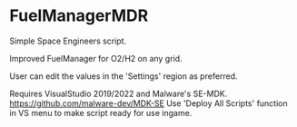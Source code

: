 # FuelManagerMDR

Simple Space Engineers script.

Improved FuelManager for O2/H2 on any grid.

User can edit the values in the 'Settings' region as preferred.

Requires VisualStudio 2019/2022 and Malware's SE-MDK. https://github.com/malware-dev/MDK-SE
Use 'Deploy All Scripts' function in VS menu to make script ready for use ingame.
